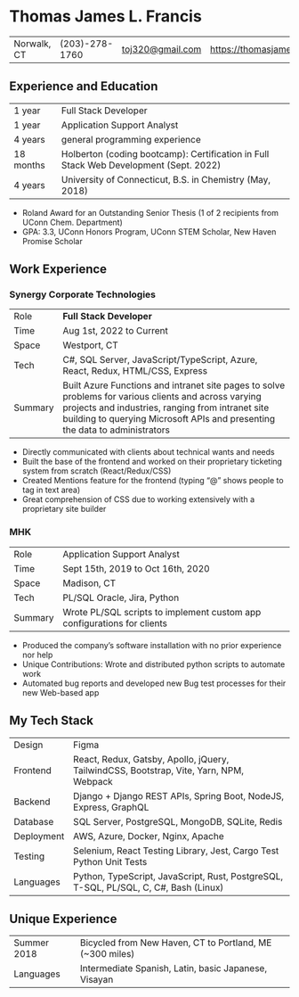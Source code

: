 # Thomas James L. Francis

|             |                |                  |                                          |
| ----------- | -------------- | ---------------- | ---------------------------------------- |
| Norwalk, CT | (203)-278-1760 | toj320@gmail.com | https://thomasjamesfrancis.com/portfolio |

## Experience and Education

|           |                                                                                       |
| --------- | ------------------------------------------------------------------------------------- |
| 1 year    | Full Stack Developer                                                                  |
| 1 year    | Application Support Analyst                                                           |
| 4 years   | general programming experience                                                        |
| 18 months | Holberton (coding bootcamp): Certification in Full Stack Web Development (Sept. 2022) |
| 4 years   | University of Connecticut, B.S. in Chemistry (May, 2018)                              |

- Roland Award for an Outstanding Senior Thesis (1 of 2 recipients from UConn Chem. Department)
- GPA: 3.3, UConn Honors Program, UConn STEM Scholar, New Haven Promise Scholar

## Work Experience

### Synergy Corporate Technologies

|         |                                                                                                                                                                                                                                          |
| ------- | ---------------------------------------------------------------------------------------------------------------------------------------------------------------------------------------------------------------------------------------- |
| Role    | <b>Full Stack Developer</b>                                                                                                                                                                                                              |
| Time    | Aug 1st, 2022 to Current                                                                                                                                                                                                                 |
| Space   | Westport, CT                                                                                                                                                                                                                             |
| Tech    | C#, SQL Server, JavaScript/TypeScript, Azure, React, Redux, HTML/CSS, Express                                                                                                                                                            |
| Summary | Built Azure Functions and intranet site pages to solve problems for various clients and across varying projects and industries, ranging from intranet site building to querying Microsoft APIs and presenting the data to administrators |

- Directly communicated with clients about technical wants and needs
- Built the base of the frontend and worked on their proprietary ticketing system from scratch (React/Redux/CSS)
- Created Mentions feature for the frontend (typing “@” shows people to tag in text area)
- Great comprehension of CSS due to working extensively with a proprietary site builder

### MHK

|         |                                                                         |
| ------- | ----------------------------------------------------------------------- |
| Role    | Application Support Analyst                                             |
| Time    | Sept 15th, 2019 to Oct 16th, 2020                                       |
| Space   | Madison, CT                                                             |
| Tech    | PL/SQL Oracle, Jira, Python                                             |
| Summary | Wrote PL/SQL scripts to implement custom app configurations for clients |

- Produced the company’s software installation with no prior experience nor help
- Unique Contributions: Wrote and distributed python scripts to automate work
- Automated bug reports and developed new Bug test processes for their new Web-based app

## My Tech Stack

|            |                                                                                        |
| ---------- | -------------------------------------------------------------------------------------- |
| Design     | Figma                                                                                  |
| Frontend   | React, Redux, Gatsby, Apollo, jQuery, TailwindCSS, Bootstrap, Vite, Yarn, NPM, Webpack |
| Backend    | Django + Django REST APIs, Spring Boot, NodeJS, Express, GraphQL                       |
| Database   | SQL Server, PostgreSQL, MongoDB, SQLite, Redis                                         |
| Deployment | AWS, Azure, Docker, Nginx, Apache                                                      |
| Testing    | Selenium, React Testing Library, Jest, Cargo Test Python Unit Tests                    |
| Languages  | Python, TypeScript, JavaScript, Rust, PostgreSQL, T-SQL, PL/SQL, C, C#, Bash (Linux)   |

## Unique Experience

|             |                                                          |
| ----------- | -------------------------------------------------------- |
| Summer 2018 | Bicycled from New Haven, CT to Portland, ME (~300 miles) |
| Languages   | Intermediate Spanish, Latin, basic Japanese, Visayan     |
